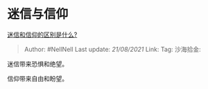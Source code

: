 # 迷信与信仰
[迷信和信仰的区别是什么?](https://www.zhihu.com/question/20175782/answer/1893474874)

> Author: #NellNell
> Last update: *21/08/2021*
> Link:
> Tag:
> 沙海拾金:

迷信带来恐惧和绝望。

信仰带来自由和盼望。

